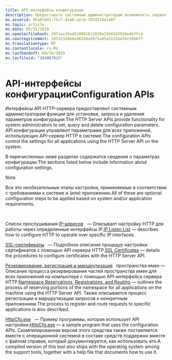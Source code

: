```yaml
---
title: API-интерфейсы конфигурации
description: Предоставьте системным администраторам возможность задавать, запрашивать и удалять параметры конфигурации. API конфигурации управляют параметрами для всех приложений, использующих API-сервер HTTP в системе.
ms.assetid: 95a07d41-75c7-43a0-a2cb-707d37de148f
ms.topic: article
ms.date: 05/31/2018
ms.openlocfilehash: 20f1acd5ed610881611028a15b81b5918e4bffcd
ms.sourcegitcommit: 2d531328b6ed82d4ad971a45a5131b430c5866f7
ms.translationtype: MT
ms.contentlocale: ru-RU
ms.lasthandoff: 09/16/2019
ms.locfileid: "104067915"
---
```

# <a name="configuration-apis"></a><span data-ttu-id="bdc7f-104">API-интерфейсы конфигурации</span><span class="sxs-lookup"><span data-stu-id="bdc7f-104">Configuration APIs</span></span>

<span data-ttu-id="bdc7f-105">Интерфейсы API HTTP-сервера предоставляют системным администраторам функции для установки, запроса и удаления параметров конфигурации.</span><span class="sxs-lookup"><span data-stu-id="bdc7f-105">The HTTP Server APIs provide functionality for system administrators to set, query and delete configuration parameters.</span></span> <span data-ttu-id="bdc7f-106">API конфигурации управляют параметрами для всех приложений, использующих API-сервер HTTP в системе.</span><span class="sxs-lookup"><span data-stu-id="bdc7f-106">The configuration APIs control the settings for all applications using the HTTP Server API on the system.</span></span>

<span data-ttu-id="bdc7f-107">В перечисленных ниже разделах содержатся сведения о параметрах конфигурации.</span><span class="sxs-lookup"><span data-stu-id="bdc7f-107">The sections listed below include information about configuration settings.</span></span>

> [!Note]  
> <span data-ttu-id="bdc7f-108">Все это необязательные этапы настройки, применяемые в соответствии с требованиями к системе и (или) приложению.</span><span class="sxs-lookup"><span data-stu-id="bdc7f-108">All of these are optional configuration steps to be applied based on system and/or application requirements.</span></span>

 

<span data-ttu-id="bdc7f-109">Список прослушивания [IP-адресов](ip-listen-list.md)   — Описывает настройку HTTP для работы через определенные интерфейсы IP.</span><span class="sxs-lookup"><span data-stu-id="bdc7f-109">[IP Listen List](ip-listen-list.md) — describes how to configure HTTP to operate over specific IP interfaces.</span></span>

<span data-ttu-id="bdc7f-110">[SSL-сертификаты](ssl-certificates.md)   — Подробное описание процедур настройки сертификатов с помощью API сервера HTTP.</span><span class="sxs-lookup"><span data-stu-id="bdc7f-110">[SSL Certificates](ssl-certificates.md) — details the procedures to configure certificates with the HTTP Server API.</span></span>

<span data-ttu-id="bdc7f-111">[Резервирование, регистрация и маршрутизация](namespace-reservations-registrations-and-routing.md)   пространства имен — Описание процесса резервирования частей пространства имен для всех приложений на компьютере с помощью API-интерфейса сервера HTTP.</span><span class="sxs-lookup"><span data-stu-id="bdc7f-111">[Namespace Reservations, Registrations, and Routing](namespace-reservations-registrations-and-routing.md) — outlines the process of reserving portions of the namespace for all applications on the machine using the HTTP Server API.</span></span> <span data-ttu-id="bdc7f-112">Также описывается процесс регистрации и маршрутизации запросов к конкретным приложениям.</span><span class="sxs-lookup"><span data-stu-id="bdc7f-112">The process to register and route requests to specific applications is also described.</span></span>

<span data-ttu-id="bdc7f-113">[HttpCfg.exe](httpcfg-exe.md)   — Пример программы, которая использует API настройки.</span><span class="sxs-lookup"><span data-stu-id="bdc7f-113">[HttpCfg.exe](httpcfg-exe.md) — a sample program that uses the configuration APIs.</span></span> <span data-ttu-id="bdc7f-114">Скомпилированная версия этого средства также поставляется вместе с операционной системой в составе средств поддержки вместе с файлом справки, который документируется, как использовать его.</span><span class="sxs-lookup"><span data-stu-id="bdc7f-114">A compiled version of this tool also ships with the operating system among the support tools, together with a help file that documents how to use it.</span></span>

 

 




